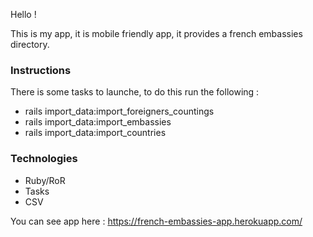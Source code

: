Hello !

This is my app, it is mobile friendly app, it provides a french embassies directory.

### Instructions
There is some tasks to launche, to do this run the following :

- rails import_data:import_foreigners_countings
- rails import_data:import_embassies
- rails import_data:import_countries

### Technologies
- Ruby/RoR
- Tasks
- CSV

You can see app here : https://french-embassies-app.herokuapp.com/
